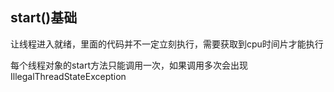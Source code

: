 ## start()基础

让线程进入就绪，里面的代码并不一定立刻执行，需要获取到cpu时间片才能执行

每个线程对象的start方法只能调用一次，如果调用多次会出现IllegalThreadStateException

